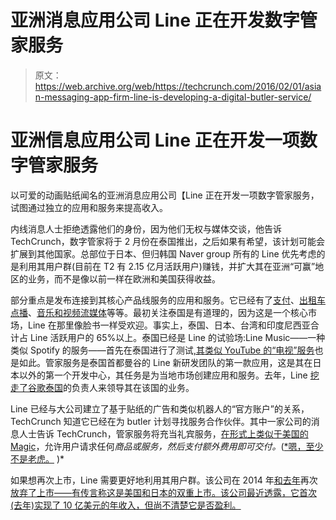 # 亚洲消息应用公司 Line 正在开发数字管家服务 

> 原文：<https://web.archive.org/web/https://techcrunch.com/2016/02/01/asian-messaging-app-firm-line-is-developing-a-digital-butler-service/>

# 亚洲信息应用公司 Line 正在开发一项数字管家服务

以可爱的动画贴纸闻名的亚洲消息应用公司【Line 正在开发一项数字管家服务，试图通过独立的应用和服务来提高收入。

内线消息人士拒绝透露他们的身份，因为他们无权与媒体交谈，他告诉 TechCrunch，数字管家将于 2 月份在泰国推出，之后如果有希望，该计划可能会扩展到其他国家。总部位于日本、但归韩国 Naver group 所有的 Line 优先考虑的是利用其用户群(目前在 T2 有 2.15 亿月活跃用户)赚钱，并扩大其在亚洲“可赢”地区的业务，而不是像以前一样在欧洲和美国获得收益。

部分重点是发布连接到其核心产品线服务的应用和服务。它已经有了[支付](https://web.archive.org/web/20230129103346/https://techcrunch.com/2014/12/16/line-pay-finally-rolling-out/)、[出租车点播](https://web.archive.org/web/20230129103346/https://techcrunch.com/2015/01/08/line-taxi-japan/)、[音乐和视频流媒体](https://web.archive.org/web/20230129103346/https://techcrunch.com/2015/06/10/line-music-japan/)等等。最初关注泰国是有道理的，因为这是一个核心市场，Line 在那里像脸书一样受欢迎。事实上，泰国、日本、台湾和印度尼西亚合计占 Line 活跃用户的 65%以上。泰国已经是 Line 的试验场:Line Music——一种类似 Spotify 的服务——首先在泰国进行了测试[,其类似 YouTube 的“电视”服务](https://web.archive.org/web/20230129103346/https://techcrunch.com/2015/05/21/line-music/)也是如此。管家服务是泰国首都曼谷的 Line 新研发团队的第一款应用，这是其在日本以外的第一个开发中心，其任务是为当地市场创建应用和服务。去年，Line [挖走了谷歌泰国](https://web.archive.org/web/20230129103346/http://www.nationmultimedia.com/business/Googles-first-Thailand-boss-explains-the-Googley-w-30172131.html)的负责人来领导其在该国的业务。

Line 已经与大公司建立了基于贴纸的广告和类似机器人的“官方账户”的关系，TechCrunch 知道它已经在为 butler 计划寻找服务合作伙伴。其中一家公司的消息人士告诉 TechCrunch，管家服务将充当礼宾服务，[在形式上类似于美国的 Magic](https://web.archive.org/web/20230129103346/https://techcrunch.com/2015/02/23/magic-is-a-startup-that-promises-to-bring-you-anything-if-youre-willing-to-pay-for-it/)，允许用户请求任何*商品或服务，然后支付额外费用即可交付。*([*嗯，至少不是老虎。](https://web.archive.org/web/20230129103346/https://techcrunch.com/2015/02/27/catch-a-tiger-by-the-toe/) )*

如果想再次上市，Line 需要更好地利用其用户群。该公司在 2014 年[和去年](https://web.archive.org/web/20230129103346/http://www.reuters.com/article/us-line-ipo-naver-idUSKCN0HI16120140923)再次[放弃了上市——有传言称这是美国和日本的双重上市。该公司最近透露，它首次(去年)实现了 10 亿美元的年收入，但尚不清楚它是否盈利。](https://web.archive.org/web/20230129103346/http://www.reuters.com/article/us-line-ipo-naver-idUSKCN0QX04D20150828)